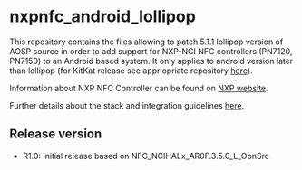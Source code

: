 # nxpnfc_android_lollipop

This repository contains the files allowing to patch 5.1.1 lollipop version of AOSP source in order to add support for NXP-NCI NFC controllers (PN7120, PN7150) to an Android based system.
It only applies to android version later than lollipop (for KitKat release see appriopriate repository [here](https://github.com/NXPNFCLinux/nxpnfc_android_kitkat)).

Information about NXP NFC Controller can be found on [NXP website](http://www.nxp.com/products/identification_and_security/nfc_and_reader_ics/nfc_controller_solutions/#overview).

Further details about the stack and integration guidelines [here](https://github.com/NXPNFCLinux/nxpnfc_android_lollipop/blob/master/AN11690%20-%20NXPNCI%20Android%20Porting%20Guidelines.pdf).

Release version
---------------
 * R1.0: Initial release based on NFC_NCIHALx_AR0F.3.5.0_L_OpnSrc
